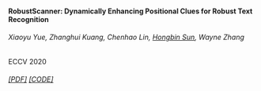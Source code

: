 #### RobustScanner: Dynamically Enhancing Positional Clues for Robust Text Recognition
###### Xiaoyu Yue, Zhanghui Kuang, Chenhao Lin, <u>Hongbin Sun</u>, Wayne Zhang
ECCV 2020
###### [[PDF]](https://arxiv.org/pdf/2007.07542.pdf) [[CODE]](www.github.com)
